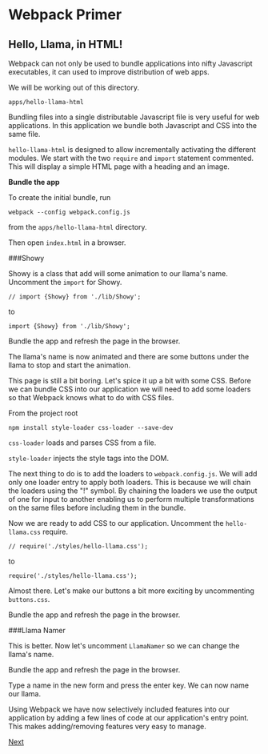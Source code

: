 # Webpack Primer

## Hello, Llama, in HTML!

Webpack can not only be used to bundle applications into nifty Javascript executables,
it can used to improve distribution of web apps.

We will be working out of this directory.

`apps/hello-llama-html`

Bundling files into a single distributable Javascript file is 
very useful for web applications. In this application we bundle 
both Javascript and CSS into the same file.
  
`hello-llama-html` is designed to allow incrementally activating
the different modules. We start with the two `require` and `import`
statement commented. This will display a simple HTML page
with a heading and an image.

**Bundle the app**

To create the initial bundle, run

`webpack --config webpack.config.js`

from the `apps/hello-llama-html` directory.

Then open `index.html` in a browser.

###Showy

Showy is a class that add will some animation to our llama's name.
Uncomment the `import` for Showy.

`// import {Showy} from './lib/Showy';`

to

`import {Showy} from './lib/Showy';`

Bundle the app and refresh the page in the browser.

The llama's name is now animated and there are some buttons
under the llama to stop and start the animation.

This page is still a bit boring. Let's spice it up a bit with
some CSS. Before we can bundle CSS into our application we will
need to add some loaders so that Webpack knows what to do with
CSS files.

From the project root

`npm install style-loader css-loader --save-dev`

`css-loader` loads and parses CSS from a file.

`style-loader` injects the style tags into the DOM.
 
The next thing to do is to add the loaders to `webpack.config.js`.
We will add only one loader entry to apply both loaders. 
This is because we will chain the loaders using the "!" symbol.
By chaining the loaders we use the output of one for input to 
another enabling us to perform multiple transformations 
on the same files before including them in the bundle.

Now we are ready to add CSS to our application.
Uncomment the `hello-llama.css` require.

`// require('./styles/hello-llama.css');`

to

`require('./styles/hello-llama.css');`

Almost there. Let's make our buttons a bit more exciting by
uncommenting `buttons.css`.

Bundle the app and refresh the page in the browser.

###Llama Namer

This is better. Now let's uncomment `LlamaNamer` so we can change
the llama's name.

Bundle the app and refresh the page in the browser.

Type a name in the new form and press the enter key.
We can now name our llama.

Using Webpack we have now selectively included features into
our application by adding a few lines of code 
at our application's entry point. 
This makes adding/removing features very easy to manage.

[Next](css-scoping.md)